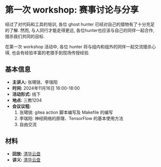 # 第一次 workshop: 赛事讨论与分享

经过了对代码和工具的培训, 各位 ghost hunter 已经对自己的猎物有了十分充足的了解. 然而, 与人同行才能走得更远, 各位hunter也应该与自己的同伴一起合作, 猎杀我们共同的目标.

在第一次 workshop 活动中, 各位 hunter 将与组内和组外的同伴一起交流猎杀心得, 也会有经验丰富的老猎手到现场传授经验.

## 基本信息

- **主讲人:** 张珺铫、李瑞阳
- **时间:** 2024年11月16日 16:00-18:00
- **活动形式:** 线下
- **地点:** 三教1204
- **会议议程:**
  1. 张珺铫: gitea action 脚本编写及 Makefile 的编写
  2. 李瑞阳: 神经网络的原理、TensorFlow 的基本使用方法
  3. 自由交流

## 材料

- **回放:** [清华云盘](https://cloud.tsinghua.edu.cn/d/a4ba1d3ffd4848a196ed/)
- **讲义:** [清华云盘](https://cloud.tsinghua.edu.cn/d/6dce11524a86454aa986/)
